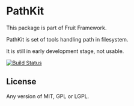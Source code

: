 # PathKit

This package is part of Fruit Framework.

PathKit is set of tools handling path in filesystem.

It is still in early development stage, not usable.

[![Build Status](https://travis-ci.org/Ronmi/fruit-pathkit.svg)](https://travis-ci.org/Ronmi/fruit-pathkit)

## License

Any version of MIT, GPL or LGPL.
